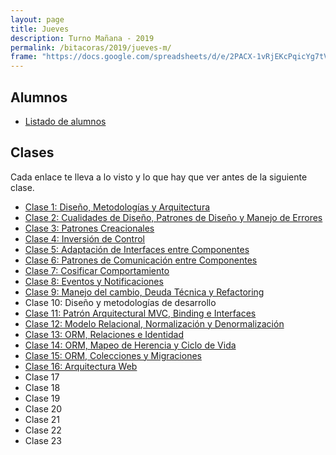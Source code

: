 ```yaml
---
layout: page
title: Jueves
description: Turno Mañana - 2019
permalink: /bitacoras/2019/jueves-m/
frame: "https://docs.google.com/spreadsheets/d/e/2PACX-1vRjEKcPqicYg7tVtVapxNsusp45lvi61CK8EdLEpTAmFG6UC4qPJPO2j4_838d_Jd3UN8gA_uo8Fhyz/pubhtml?gid=0&amp;single=true&amp;widget=true&amp;headers=false"
---
```

## Alumnos
- [Listado de alumnos](https://docs.google.com/spreadsheets/d/1vsBtAyVj0OwkxfSsnz_tOzM1Tt9FUCMxMMG9Flv4r9c)

## Clases
Cada enlace te lleva a lo visto y lo que hay que ver antes de la siguiente clase.

- [Clase 1: Diseño, Metodologías y Arquitectura]({{site.baseurl}}/bitacoras/2019/jueves-m/clase-1)
- [Clase 2: Cualidades de Diseño, Patrones de Diseño y Manejo de Errores]({{site.baseurl}}/bitacoras/2019/jueves-m/clase-2)
- [Clase 3: Patrones Creacionales]({{site.baseurl}}/bitacoras/2019/jueves-m/clase-3)
- [Clase 4: Inversión de Control]({{site.baseurl}}/bitacoras/2019/jueves-m/clase-4)
- [Clase 5: Adaptación de Interfaces entre Componentes]({{site.baseurl}}/bitacoras/2019/jueves-m/clase-5)
- [Clase 6: Patrones de Comunicación entre Componentes]({{site.baseurl}}/bitacoras/2019/jueves-m/clase-6)
- [Clase 7: Cosificar Comportamiento]({{site.baseurl}}/bitacoras/2019/jueves-m/clase-7)
- [Clase 8: Eventos y Notificaciones]({{site.baseurl}}/bitacoras/2019/jueves-m/clase-8)
- [Clase 9: Manejo del cambio, Deuda Técnica y Refactoring]({{site.baseurl}}/bitacoras/2019/jueves-m/clase-9)
- Clase 10: Diseño y metodologías de desarrollo
- [Clase 11: Patrón Arquitectural MVC, Binding e Interfaces]({{site.baseurl}}/bitacoras/2019/jueves-m/clase-11)
- [Clase 12: Modelo Relacional, Normalización y Denormalización]({{site.baseurl}}/bitacoras/2019/jueves-m/clase-12)
- [Clase 13: ORM, Relaciones e Identidad]({{site.baseurl}}/bitacoras/2019/jueves-m/clase-13)
- [Clase 14: ORM, Mapeo de Herencia y Ciclo de Vida]({{site.baseurl}}/bitacoras/2019/jueves-m/clase-14)
- [Clase 15: ORM, Colecciones y Migraciones]({{site.baseurl}}/bitacoras/2019/jueves-m/clase-15)
- [Clase 16: Arquitectura Web]({{site.baseurl}}/bitacoras/2019/jueves-m/clase-16)
- Clase 17
- Clase 18
- Clase 19
- Clase 20
- Clase 21
- Clase 22
- Clase 23
